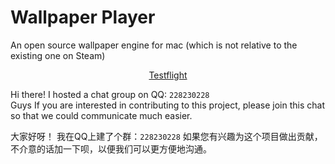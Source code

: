 # Wallpaper Player

An open source wallpaper engine for mac (which is not relative to the existing one on Steam)

<p align="center">
<a href="https://testflight.apple.com/join/k781W6GF">Testflight</a>
</p>

Hi there!
I hosted a chat group on QQ: `228230228`  
Guys If you are interested in contributing to this project, please 
join this chat so that we could communicate much easier.

大家好呀！ 
我在QQ上建了个群：`228230228` 
如果您有兴趣为这个项目做出贡献，不介意的话加一下呗，以便我们可以更方便地沟通。
